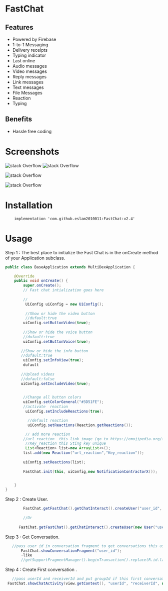 # FastChat


## Features
- Powered by Firebase
- 1-to-1 Messaging
- Delivery receipts
- Typing indicator
- Last online
- Audio messages
- Video messages
- Reply messages
- Link messages
- Text messages
- File Messages
- Reaction 
- Typing

## Benefits
 - Hassle free coding



# Screenshots

 ![stack Overflow](https://scontent.fcai20-4.fna.fbcdn.net/v/t1.15752-9/241004658_2949826991945775_4212666001145548843_n.jpg?_nc_cat=107&ccb=1-5&_nc_sid=ae9488&_nc_eui2=AeF2OXBvDv_W-Ue_CSGAUpA8IFuF1UZo2D0gW4XVRmjYPciYlb4hcFQXPDbAtXOKDRFOzqrSL1TpM-EhJ2XeBzT2&_nc_ohc=wCZU5QBrijUAX9EcyYo&_nc_ht=scontent.fcai20-4.fna&oh=f9f0b46e105d01e8c1a630d19e873279&oe=6156F338)
 ![stack Overflow](https://firebasestorage.googleapis.com/v0/b/opayapp-1135d.appspot.com/o/8272a997-5658-4a9b-9829-672e0b3ba705.jfif?alt=media&token=c347e497-f581-4591-a79b-a48a2751b175)


![stack Overflow](https://scontent.fcai20-4.fna.fbcdn.net/v/t1.15752-9/241043273_3147401568827902_7968897454293483005_n.jpg?_nc_cat=111&ccb=1-5&_nc_sid=ae9488&_nc_eui2=AeEp7hsPERCikoFieePwX6bunR_ye0tdQtCdH_J7S11C0Gq2sYTyISvZ1l8oOOIE7CwMv4EkmIUAE91NokA614I9&_nc_ohc=jV0iYh6wGNMAX8a0tVb&tn=FjFhx3Ta03IebPj8&_nc_ht=scontent.fcai20-4.fna&oh=818dd2f25694651841e506b3bb2ae0ea&oe=61560302)

![stack Overflow](https://scontent.fcai20-4.fna.fbcdn.net/v/t1.15752-9/241119080_1252716121867864_9190347114298855021_n.jpg?_nc_cat=106&ccb=1-5&_nc_sid=ae9488&_nc_eui2=AeFsetIkOm6fjJC07KhCWNuxVttNCBs8XUBW200IGzxdQAHmDaitiPJURJj10rjbliYTYPso7BygMr-l0-bPA9OF&_nc_ohc=BVB1EXRe1X4AX9oGrqe&_nc_ht=scontent.fcai20-4.fna&oh=2512734ad2698c1707da2d615016b8c2&oe=61569AB9)

# Installation

```
    implementation 'com.github.eslam2010011:FastChat:v2.4'

```


# Usage
Step 1 : The best place to initialize the Fast Chat is in the onCreate method of your Application subclass.
```java
public class BaseApplication extends MultiDexApplication {

    @Override
    public void onCreate() {
        super.onCreate();
        // Fast chat intialization goes here
        
        //
         UiConfig uiConfig = new UiConfig();
         
         //Show or hide the video button 
         //dufault:true
        uiConfig.setButtonVideo(true);
        
        //Show or hide the voice button 
        //dufault:true
        uiConfig.setButtonVoice(true);
        
       //Show or hide the info button 
       //dufault:true
        uiConfig.setInfoView(true);
        dufault
       
       //Upload videos
       //dufault:false
       uiConfig.setIncludeVideo(true);

                
        //Change all button colors
        uiConfig.setColorGeneral("#3D51FE");
        //activate  reaction 
         uiConfig.setIncludeReactions(true);

          //default reaction
          uiConfig.setReactions(Reaction.getReactions());

         // add more reaction 
        //url_reaction  this link image (go to https://emojipedia.org/facebook/   and copy link any reaction image and pass to url_reaction  )
         //Key_reaction this Sting key unique 
         List<Reaction> list=new ArrayList<>();
        list.add(new Reaction("url_reaction","Key_reaction"));
        
        uiConfig.setReactions(list);
        
        FastChat.init(this, uiConfig,new NotificationContractorX());


    }
}
```


Step 2 : Create User.
```java
        FastChat.getFastChat().getChatInteract().createUser("user_id", "userName");
        
        //Or
        
      FastChat.getFastChat().getChatInteract().createUser(new User("userName","userId","userProfile","userEmail"));

```

Step 3 : Get Conversation.
```java
   //pass user id in conversation fragment to get conversations this user
       FastChat.showConversationFragment("user_id");
       -like
       //getSupportFragmentManager().beginTransaction().replace(R.id.layout, FastChat.showConversationFragment("2")).commit();

```

Step 4 : Create First conversation .
```java
   //pass userId and receiverId and put groupId if this first conversation
 FastChat.showChatActivity(view.getContext(), "userId", "receiverId", null);
```



